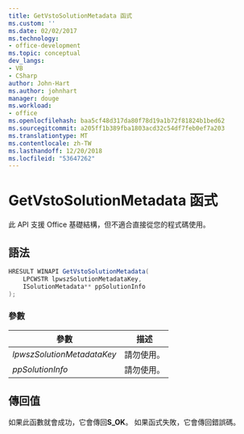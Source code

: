 ```yaml
---
title: GetVstoSolutionMetadata 函式
ms.custom: ''
ms.date: 02/02/2017
ms.technology:
- office-development
ms.topic: conceptual
dev_langs:
- VB
- CSharp
author: John-Hart
ms.author: johnhart
manager: douge
ms.workload:
- office
ms.openlocfilehash: baa5cf48d317da80f78d19a1b72f81824b1bed62
ms.sourcegitcommit: a205ff1b389fba1803acd32c54df7feb0ef7a203
ms.translationtype: MT
ms.contentlocale: zh-TW
ms.lasthandoff: 12/20/2018
ms.locfileid: "53647262"
---
```

# <a name="getvstosolutionmetadata-function"></a>GetVstoSolutionMetadata 函式
  此 API 支援 Office 基礎結構，但不適合直接從您的程式碼使用。  
  
## <a name="syntax"></a>語法  
  
```csharp
HRESULT WINAPI GetVstoSolutionMetadata(  
    LPCWSTR lpwszSolutionMetadataKey,  
    ISolutionMetadata** ppSolutionInfo  
);  
```  
  
### <a name="parameters"></a>參數  
  
|參數|描述|  
|---------------|-----------------|  
|*lpwszSolutionMetadataKey*|請勿使用。|  
|*ppSolutionInfo*|請勿使用。|  
  
## <a name="return-value"></a>傳回值  
 如果此函數就會成功，它會傳回**S_OK**。 如果函式失敗，它會傳回錯誤碼。  
  
  